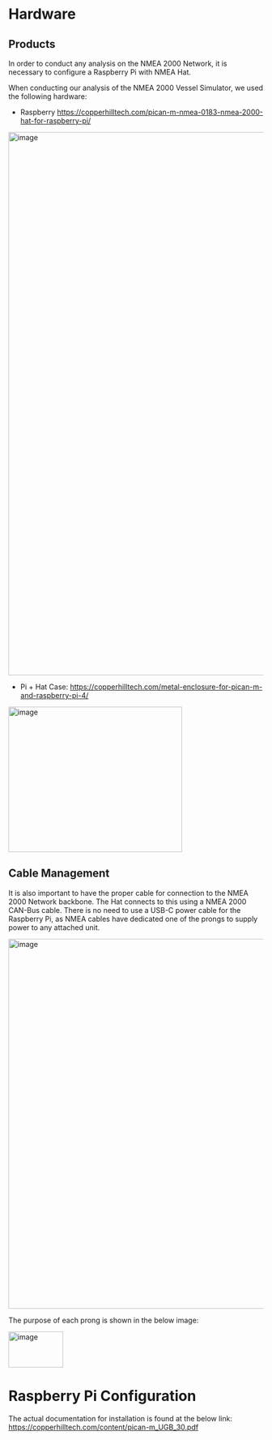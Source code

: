 # **Hardware**

## Products

In order to conduct any analysis on the NMEA 2000 Network, it is necessary to configure a Raspberry Pi with NMEA Hat.

When conducting our analysis of the NMEA 2000 Vessel Simulator, we used the following hardware:
- Raspberry https://copperhilltech.com/pican-m-nmea-0183-nmea-2000-hat-for-raspberry-pi/

<img width="1600" height="1072" alt="image" src="https://github.com/user-attachments/assets/cb3574d2-6b94-4899-9415-9115c67e0be5" />


- Pi + Hat Case: https://copperhilltech.com/metal-enclosure-for-pican-m-and-raspberry-pi-4/

<img width="343" height="287" alt="image" src="https://github.com/user-attachments/assets/dafb64e9-8f75-4b61-9134-bf21aa1c3a99" />

## Cable Management
  
It is also important to have the proper cable for connection to the NMEA 2000 Network backbone. The Hat connects to this using a NMEA 2000 CAN-Bus cable. There is no need to use a USB-C power cable for the Raspberry Pi, as NMEA cables have dedicated one of the prongs to supply power to any attached unit.


<img width="730" height="730" alt="image" src="https://github.com/user-attachments/assets/11078809-ca95-456a-9683-19db843fce35" />

The purpose of each prong is shown in the below image:

<img width="108" height="71" alt="image" src="https://github.com/user-attachments/assets/1894c956-07bd-43c7-b07e-782f17a705ca" />


# **Raspberry Pi Configuration**
The actual documentation for installation is found at the below link:
https://copperhilltech.com/content/pican-m_UGB_30.pdf


